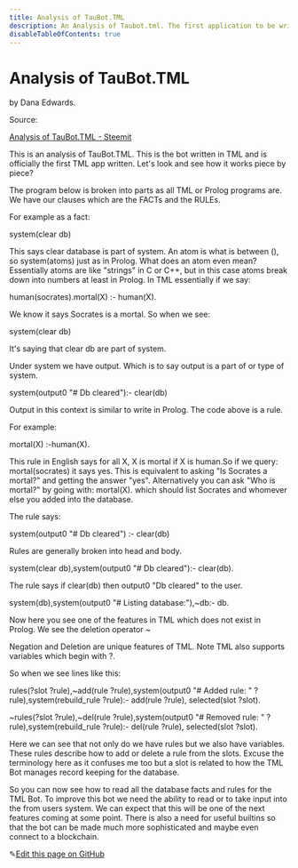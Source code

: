 ```yaml
---
title: Analysis of TauBot.TML
description: An Analysis of Taubot.tml. The first application to be written in Tau's Meta-Language
disableTableOfContents: true
---
```


# Analysis of TauBot.TML

by Dana Edwards.

Source:

[Analysis of TauBot.TML - Steemit](https://steemit.com/tauchain/@dana-edwards/analysis-of-taubot-tml)

This is an analysis of TauBot.TML. This is the bot written in TML and is officially the first TML app written. Let's look and see how it works piece by piece?

The program below is broken into parts as all TML or Prolog programs are. We have our clauses which are the FACTs and the RULEs.

For example as a fact:

system(clear db)

This says clear database is part of system. An atom is what is between (), so system(atoms) just as in Prolog. What does an atom even mean? Essentially atoms are like "strings" in C or C++, but in this case atoms break down into numbers at least in Prolog. In TML essentially if we say:

human(socrates).mortal(X) :- human(X).

We know it says Socrates is a mortal. So when we see:

system(clear db)

It's saying that clear db are part of system.

Under system we have output. Which is to say output is a part of or type of system.

system(output0 "# Db cleared"):- clear(db)

Output in this context is similar to write in Prolog. The code above is a rule.

For example:

mortal(X) :-human(X).

This rule in English says for all X, X is mortal if X is human.So if we query: mortal(socrates) it says yes. This is equivalent to asking "Is Socrates a mortal?" and getting the answer "yes". Alternatively you can ask "Who is mortal?" by going with: mortal(X). which should list Socrates and whomever else you added into the database.

The rule says:

system(output0 "# Db cleared") :- clear(db)

Rules are generally broken into head and body.

system(clear db),system(output0 "# Db cleared"):- clear(db).

The rule says if clear(db) then output0 "Db cleared" to the user.

system(db),system(output0 "# Listing database:"),~db:- db.

Now here you see one of the features in TML which does not exist in Prolog. We see the deletion operator ~

Negation and Deletion are unique features of TML. Note TML also supports variables which begin with ?.

So when we see lines like this:

rules(?slot ?rule),~add(rule ?rule),system(output0 "# Added rule: " ?rule),system(rebuild_rule ?rule):- add(rule ?rule), selected(slot ?slot).

~rules(?slot ?rule),~del(rule ?rule),system(output0 "# Removed rule: " ?rule),system(rebuild_rule ?rule):- del(rule ?rule), selected(slot ?slot).

Here we can see that not only do we have rules but we also have variables. These rules describe how to add or delete a rule from the slots. Excuse the terminology here as it confuses me too but a slot is related to how the TML Bot manages record keeping for the database.

So you can now see how to read all the database facts and rules for the TML Bot. To improve this bot we need the ability to read or to take input into the from users system. We can expect that this will be one of the next features coming at some point. There is also a need for useful builtins so that the bot can be made much more sophisticated and maybe even connect to a blockchain.

✎[Edit this page on GitHub](https://github.com/TauGuide/tau-guide-documents/blob/master/docs/Tutorials/analysis-of-taubot-tml.md)